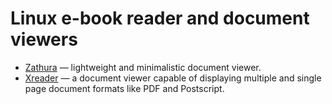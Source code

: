 
# Linux e-book reader and document viewers

- [Zathura](zathura.md) — lightweight and minimalistic document viewer.
- [Xreader](https://github.com/linuxmint/xreader) — a document viewer capable of displaying multiple and single page document formats like PDF and Postscript.